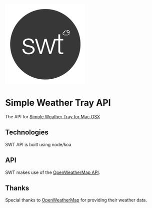 ![alt text](https://raw.githubusercontent.com/nckblu/simple-weather-tray/master/swt.png)
# Simple Weather Tray API
The API for [Simple Weather Tray for Mac OSX](https://github.com/nckblu/simple-weather-tray/)

## Technologies
SWT API is built using node/koa

## API
SWT makes use of the [OpenWeatherMap API](https://openweathermap.org).

## Thanks
Special thanks to [OpenWeatherMap](https://openweathermap.org) for providing their weather data.